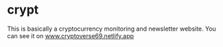 # crypt
This is basically a cryptocurrency monitoring and newsletter website. You can see it on www.cryptoverse69.netlify.app
